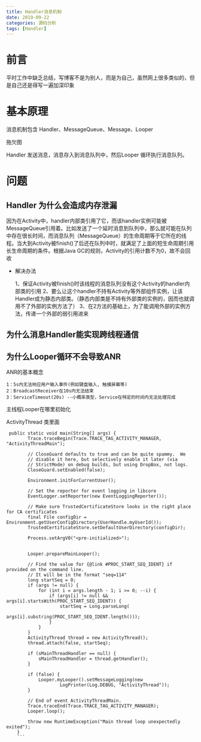 ```yaml
---
title: Handler消息机制
date: 2019-09-22
categories: 源码分析
tags: [Handler]
---
```


# 前言
平时工作中缺乏总结，写博客不是为别人，而是为自己，虽然网上很多类似的，但是自己还是得写一遍加深印象

# 基本原理

消息机制包含 Handler、MessageQueue、Message、Looper

拖欠图

Handler 发送消息，消息存入到消息队列中，然后Looper 循环执行消息队列。




# 问题

## Handler 为什么会造成内存泄漏
因为在Activity中，handler内部类引用了它，而该handler实例可能被MessageQueue引用着。比如发送了一个延时消息到队列中，那么就可能在队列中存在很长时间，而消息队列（MessageQueue）的生命周期等于它所在的线程。当大到Activity被finish()了后还在队列中时，就满足了上面的短生命周期引用长生命周期的条件。根据Java GC的规则，Activity的引用计数不为0，故不会回收
- 解决办法
    
    1、保证Activity被finish()时该线程的消息队列没有这个Activity的handler内部类的引用
    2、要么让这个handler不持有Activity等外部组件实例，让该Handler成为静态内部类。（静态内部类是不持有外部类的实例的，因而也就调用不了外部的实例方法了）
    3、在2方法的基础上，为了能调用外部的实例方法，传递一个外部的弱引用进来

## 为什么消息Handler能实现跨线程通信

## 为什么Looper循环不会导致ANR

ANR的基本概念

    1：5s内无法响应用户输入事件(例如键盘输入, 触摸屏幕等)
    2：BroadcastReceiver在10s内无法结束
    3：ServiceTimeout(20s) --小概率类型，Service在特定的时间内无法处理完成

主线程Looper在哪里初始化

ActivityThread 类里面

```
 public static void main(String[] args) {
        Trace.traceBegin(Trace.TRACE_TAG_ACTIVITY_MANAGER, "ActivityThreadMain");

        // CloseGuard defaults to true and can be quite spammy.  We
        // disable it here, but selectively enable it later (via
        // StrictMode) on debug builds, but using DropBox, not logs.
        CloseGuard.setEnabled(false);

        Environment.initForCurrentUser();

        // Set the reporter for event logging in libcore
        EventLogger.setReporter(new EventLoggingReporter());

        // Make sure TrustedCertificateStore looks in the right place for CA certificates
        final File configDir = Environment.getUserConfigDirectory(UserHandle.myUserId());
        TrustedCertificateStore.setDefaultUserDirectory(configDir);

        Process.setArgV0("<pre-initialized>");


        Looper.prepareMainLooper();

        // Find the value for {@link #PROC_START_SEQ_IDENT} if provided on the command line.
        // It will be in the format "seq=114"
        long startSeq = 0;
        if (args != null) {
            for (int i = args.length - 1; i >= 0; --i) {
                if (args[i] != null && args[i].startsWith(PROC_START_SEQ_IDENT)) {
                    startSeq = Long.parseLong(
                            args[i].substring(PROC_START_SEQ_IDENT.length()));
                }
            }
        }
        ActivityThread thread = new ActivityThread();
        thread.attach(false, startSeq);

        if (sMainThreadHandler == null) {
            sMainThreadHandler = thread.getHandler();
        }

        if (false) {
            Looper.myLooper().setMessageLogging(new
                    LogPrinter(Log.DEBUG, "ActivityThread"));
        }

        // End of event ActivityThreadMain.
        Trace.traceEnd(Trace.TRACE_TAG_ACTIVITY_MANAGER);
        Looper.loop();

        throw new RuntimeException("Main thread loop unexpectedly exited");
    }
    ```

